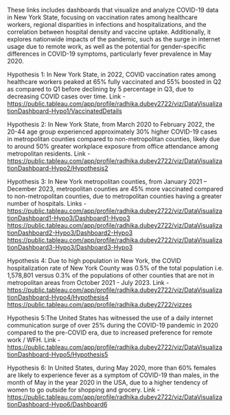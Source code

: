 These links includes dashboards that visualize and analyze COVID-19 data in New York State, focusing on vaccination rates among healthcare workers, regional disparities in infections and hospitalizations, and the correlation between hospital density and vaccine uptake. Additionally, it explores nationwide impacts of the pandemic, such as the surge in internet usage due to remote work, as well as the potential for gender-specific differences in COVID-19 symptoms, particularly fever prevalence in May 2020.

Hypothesis 1: In New York State, in 2022, COVID vaccination rates among healthcare workers peaked at 65% fully vaccinated and 55% boosted in Q2 as compared to Q1 before declining by 5
percentage in Q3, due to decreasing COVID cases over time.
Link - https://public.tableau.com/app/profile/radhika.dubey2722/viz/DataVisualizationDashboard-Hypo1/VaccinatedDetails

Hypothesis 2: In New York State, from March 2020 to February 2022, the 20-44 age group experienced approximately 30% higher COVID-19 cases in metropolitan counties compared to
non-metropolitan counties, likely due to around 50% greater workplace exposure from office
attendance among metropolitan residents.
Link - https://public.tableau.com/app/profile/radhika.dubey2722/viz/DataVisualizationDashboard-Hypo2/Hypothesis2

Hypothesis 3: In New York metropolitan counties, from January 2021 – December 2023, metropolitan counties are 45% more vaccinated compared to non-metropolitan counties, due to
metropolitan counties having a greater number of hospitals.
Links - https://public.tableau.com/app/profile/radhika.dubey2722/viz/DataVisualizationDashboard1-Hypo3/Dashboard1-Hypo3
https://public.tableau.com/app/profile/radhika.dubey2722/viz/DataVisualizationDashboard2-Hypo3/Dashboard2-Hypo3
https://public.tableau.com/app/profile/radhika.dubey2722/viz/DataVisualizationDashboard3-Hypo3/Dashboard3-Hypo3

Hypothesis 4: Due to high population in New York, the COVID hospitalization rate of New York County was 0.5% of the total population i.e. 1,578,801 versus 0.3% of the populations of other
counties that are not in metropolitan areas from October 2021 - July 2023.
Link - https://public.tableau.com/app/profile/radhika.dubey2722/viz/DataVisualizationDashboard-Hypo4/Hypothesis4
https://public.tableau.com/app/profile/radhika.dubey2722/vizzes

Hypothesis 5:The United States has witnessed the use of a daily internet communication surge of over 25% during the COVID-19 pandemic in 2020 compared to the pre-COVID era, due to
increased preference for remote work / WFH.
Link - https://public.tableau.com/app/profile/radhika.dubey2722/viz/DataVisualizationDashboard-Hypo5/Hypothesis5

Hypothesis 6:  In United States, during May 2020, more than 60% females are likely to experience fever as a symptom of COVID-19 than males, in the month of May in the year 2020 in the USA,
due to a higher tendency of women to go outside for shopping and grocery.
Link - https://public.tableau.com/app/profile/radhika.dubey2722/viz/DataVisualizationDashboard-Hypo6/Dashboard6
